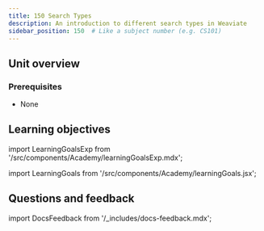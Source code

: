 ```yaml
---
title: 150 Search Types
description: An introduction to different search types in Weaviate
sidebar_position: 150  # Like a subject number (e.g. CS101)
---
```


## <i class="fa-solid fa-chalkboard-user"></i> Unit overview

### <i class="fa-solid fa-clipboard-list-check"></i> Prerequisites

- None

## <i class="fa-solid fa-chalkboard-user"></i> Learning objectives

import LearningGoalsExp from '/src/components/Academy/learningGoalsExp.mdx';

<LearningGoalsExp />

import LearningGoals from '/src/components/Academy/learningGoals.jsx';

<LearningGoals unitName="hello_weaviate"/>

## Questions and feedback

import DocsFeedback from '/_includes/docs-feedback.mdx';

<DocsFeedback/>
